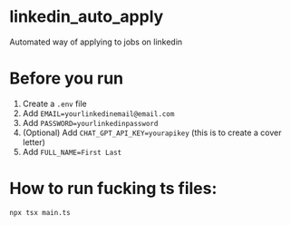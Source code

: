 # linkedin_auto_apply

Automated way of applying to jobs on linkedin

# Before you run

1. Create a `.env` file
2. Add `EMAIL=yourlinkedinemail@email.com`
3. Add `PASSWORD=yourlinkedinpassword`
4. (Optional) Add `CHAT_GPT_API_KEY=yourapikey` (this is to create a cover letter)
5. Add `FULL_NAME=First Last`

# How to run fucking ts files:

`npx tsx main.ts`
